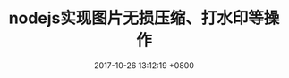 ---
layout: post
title:  "nodejs实现图片无损压缩、打水印等操作"
date:   2017-10-26 13:12:19 +0800
categories: node
sort: 0600
---
